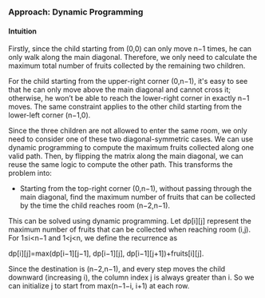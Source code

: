 ### Approach: Dynamic Programming

#### Intuition

Firstly, since the child starting from  (0,0)  can only move  n−1  times, he can only walk along the main diagonal. Therefore, we only need to calculate the maximum total number of fruits collected by the remaining two children.

For the child starting from the upper-right corner  (0,n−1), it's easy to see that he can only move above the main diagonal and cannot cross it; otherwise, he won’t be able to reach the lower-right corner in exactly  n−1  moves. The same constraint applies to the other child starting from the lower-left corner  (n−1,0).

Since the three children are not allowed to enter the same room, we only need to consider one of these two diagonal-symmetric cases. We can use dynamic programming to compute the maximum fruits collected along one valid path. Then, by flipping the matrix along the main diagonal, we can reuse the same logic to compute the other path. This transforms the problem into:

-   Starting from the top-right corner  (0,n−1), without passing through the main diagonal, find the maximum number of fruits that can be collected by the time the child reaches room  (n−2,n−1).

This can be solved using dynamic programming. Let  dp[i][j]  represent the maximum number of fruits that can be collected when reaching room  (i,j). For  1≤i<n−1  and  1<j<n, we define the recurrence as

dp[i][j]=max(dp[i−1][j−1],  dp[i−1][j],  dp[i−1][j+1])+fruits[i][j].

Since the destination is  (n−2,n−1), and every step moves the child downward (increasing  i), the column index  j  is always greater than  i. So we can initialize  j  to start from  max(n−1−i,  i+1)  at each row.
